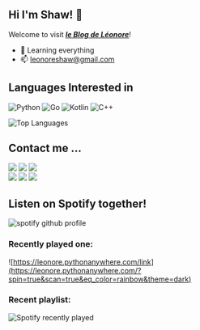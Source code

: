 
## Hi I'm Shaw! 👋

Welcome to visit ***[le Blog de Léonore](https://xxiao.org)***!




- 🌱 Learning everything
- 📫 leonoreshaw@gmail.com



## Languages Interested in


![Python](https://img.shields.io/badge/-Python-000?style=flat&logo=Python)
![Go](https://img.shields.io/badge/-Go-000?style=flat&logo=Go)
![Kotlin](https://img.shields.io/badge/-Kotlin-000?style=flat&logo=Kotlin)
![C++](https://img.shields.io/badge/-C++-000?style=flat&logo=c%2b%2b&logoColor=00599C)


![Top Languages](https://githubreadmestats.xxiao.org/api/top-langs/?username=LeonoreShaw)


## Contact me ...

[![](https://img.shields.io/badge/Gmail-D14836?style=flat&logo=gmail&logoColor=white)](mailto:LeonoreShaw@gmail.com)
[![](https://img.shields.io/badge/Facebook-1877F2?style=flat&logo=facebook&logoColor=white)](https://www.facebook.com/xxiaoorg)
[![](https://img.shields.io/badge/Instagram-E4405F?style=flat&logo=instagram&logoColor=white)](https://www.instagram.com/xxiaoorg)
</br>
[![](https://img.shields.io/badge/Telegram-2CA5E0?style=flat&logo=telegram&logoColor=white)](https://t.me/leonoreshaw)
[![](https://img.shields.io/badge/Github-100000?style=flat&logo=github&logoColor=white)](https://github.com/leonoreshaw)
[![](https://img.shields.io/badge/xxiaoorg-1DA1F2?style=flat&logo=x&logoColor=white)](https://x.com/xxiaoorg)


## Listen on Spotify together!

![spotify github profile](https://spotify-github-profile.kittinanx.com/api/view?uid=31ob7ggmzhfnuasctxu7kmewalqi&cover_image=true&theme=default&show_offline=true&background_color=000000&interchange=true&bar_color=53b14f&bar_color_cover=true)

### Recently played one: 

![https://leonore.pythonanywhere.com/link](https://leonore.pythonanywhere.com/?spin=true&scan=true&eq_color=rainbow&theme=dark)

### Recent playlist:

![Spotify recently played](https://spotify-recently-played-readme.vercel.app/api?user=31ob7ggmzhfnuasctxu7kmewalqi&width=500&count=10)


